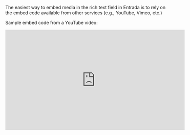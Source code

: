 The easiest way to embed media in the rich text field in Entrada is to rely on the embed code available from other services (e.g., YouTube, Vimeo, etc.)

Sample embed code from a YouTube video:

<iframe width="560" height="315" src="https://www.youtube.com/embed/mmjlMgDSYFo?rel=0" frameborder="0" allow="autoplay; encrypted-media" allowfullscreen></iframe>
